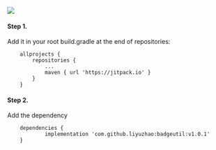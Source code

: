 [![](https://jitpack.io/v/liyuzhao/badgeutil.svg)](https://jitpack.io/#liyuzhao/badgeutil)


#### Step 1.
Add it in your root build.gradle at the end of repositories:

```
	allprojects {
		repositories {
			...
			maven { url 'https://jitpack.io' }
		}
	}
```

#### Step 2.
Add the dependency

```
	dependencies {
	        implementation 'com.github.liyuzhao:badgeutil:v1.0.1'
	}

```
